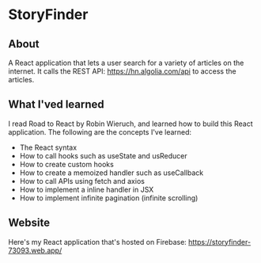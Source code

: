 # StoryFinder

## About
A React application that lets a user search for a variety of articles on the internet. It calls the REST API: https://hn.algolia.com/api
to access the articles.

## What I'ved learned
I read Road to React by Robin Wieruch, and learned how to build this React application. The following are the concepts I've learned:

* The React syntax
* How to call hooks such as useState and usReducer
* How to create custom hooks
* How to create a memoized handler such as useCallback
* How to call APIs using fetch and axios 
* How to implement a inline handler in JSX
* How to implement infinite pagination (infinite scrolling)

## Website
Here's my React application that's hosted on Firebase:
https://storyfinder-73093.web.app/
